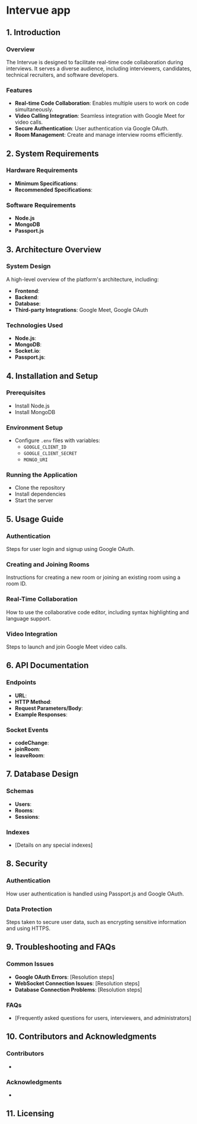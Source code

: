 # Intervue app
## 1. Introduction
### Overview
The Intervue is designed to facilitate real-time code collaboration during interviews. It serves a diverse audience, including interviewers, candidates, technical recruiters, and software developers.

### Features
- **Real-time Code Collaboration**: Enables multiple users to work on code simultaneously.
- **Video Calling Integration**: Seamless integration with Google Meet for video calls.
- **Secure Authentication**: User authentication via Google OAuth.
- **Room Management**: Create and manage interview rooms efficiently.
## 2. System Requirements
### Hardware Requirements
- **Minimum Specifications**: 
- **Recommended Specifications**: 
### Software Requirements
- **Node.js**
- **MongoDB**
- **Passport.js**
## 3. Architecture Overview
### System Design
A high-level overview of the platform's architecture, including:

- **Frontend**: 
- **Backend**: 
- **Database**: 
- **Third-party Integrations**: Google Meet, Google OAuth
### Technologies Used
- **Node.js**: 
- **MongoDB**: 
- **Socket.io**: 
- **Passport.js**: 
## 4. Installation and Setup
### Prerequisites
- Install Node.js
- Install MongoDB
### Environment Setup
- Configure `.env`  files with variables:
    - `GOOGLE_CLIENT_ID` 
    - `GOOGLE_CLIENT_SECRET` 
    - `MONGO_URI` 
### Running the Application
- Clone the repository
- Install dependencies
- Start the server
## 5. Usage Guide
### Authentication
Steps for user login and signup using Google OAuth.

### Creating and Joining Rooms
Instructions for creating a new room or joining an existing room using a room ID.

### Real-Time Collaboration
How to use the collaborative code editor, including syntax highlighting and language support.

### Video Integration
Steps to launch and join Google Meet video calls.

## 6. API Documentation
### Endpoints
- **URL**: 
- **HTTP Method**: 
- **Request Parameters/Body**: 
- **Example Responses**: 
### Socket Events
- **codeChange**: 
- **joinRoom**: 
- **leaveRoom**: 
## 7. Database Design
### Schemas
- **Users**: 
- **Rooms**: 
- **Sessions**: 
### Indexes
- [Details on any special indexes]
## 8. Security
### Authentication
How user authentication is handled using Passport.js and Google OAuth.

### Data Protection
Steps taken to secure user data, such as encrypting sensitive information and using HTTPS.

## 9. Troubleshooting and FAQs
### Common Issues
- **Google OAuth Errors**: [Resolution steps]
- **WebSocket Connection Issues**: [Resolution steps]
- **Database Connection Problems**: [Resolution steps]
### FAQs
- [Frequently asked questions for users, interviewers, and administrators]
## 10. Contributors and Acknowledgments
### Contributors
- 
### Acknowledgments
- 
## 11. Licensing




